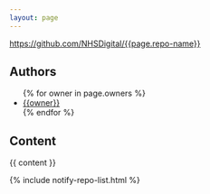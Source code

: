 ```yaml
---
layout: page
---
```


<!-- markdownlint-disable MD041 -->

<p>
<a href="https://github.com/NHSDigital/{{page.repo-name}}">https://github.com/NHSDigital/{{page.repo-name}}</a>
</p>

<h2>Authors</h2>

<ul>
{% for owner in page.owners %}
    <li> <a href="http://github.com/{{owner}}">{{owner}}</a> </li>
{% endfor %}
</ul>

<h2>Content</h2>

{{ content }}

{% include notify-repo-list.html %}

<!-- markdownlint-enable MD041 -->
